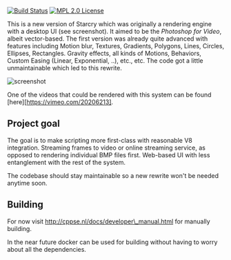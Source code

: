 [![Build Status](https://travis-ci.org/rayburgemeestre/starcry.svg?branch=master)](https://travis-ci.org/rayburgemeestre/starcry) [![MPL 2.0 License](https://img.shields.io/badge/license-MPL2.0-blue.svg)](http://veldstra.org/2016/12/09/you-should-choose-mpl2-for-your-opensource-project.html)

This is a new version of Starcry which was originally a rendering engine with a desktop UI (see screenshot).
It aimed to be the *Photoshop for Video*, albeit vector-based.
The first version was already quite advanced with features including Motion blur, Textures, Gradients, Polygons, Lines, Circles, Ellipses, Rectangles.
Gravity effects, all kinds of Motions, Behaviors, Custom Easing (Linear, Exponential, ..), etc., etc.
The code got a little unmaintainable which led to this rewrite.

![screenshot](https://bitbucket.org/rayburgemeestre/starcry/raw/master/docs/screenshot_v1.png)

One of the videos that could be rendered with this system can be found [here][https://vimeo.com/20206213].

## Project goal

The goal is to make scripting more first-class with reasonable V8 integration.
Streaming frames to video or online streaming service, as opposed to rendering individual BMP files first.
Web-based UI with less entanglement with the rest of the system.

The codebase should stay maintainable so a new rewrite won't be needed anytime soon.

## Building

For now visit http://cppse.nl/docs/developer\_manual.html for manually building.

In the near future docker can be used for building without having to worry about all the dependencies.

<!--
## Misc - Notes on static compiling

yum install libicu-devel mesa-libGLU-devel
-->
